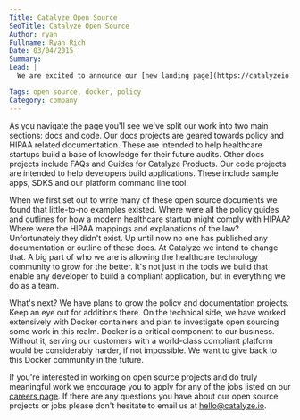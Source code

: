 ```yaml
---
Title: Catalyze Open Source
SeoTitle: Catalyze Open Source
Author: ryan
Fullname: Ryan Rich
Date: 03/04/2015
Summary: 
Lead: |
  We are excited to announce our [new landing page](https://catalyzeio.github.io) to showcase Catalyze's open source projects over the last year and a half. We view open source contributions as a necessary activity of being a technology company. Contributing to open source projects and freely publishing tools we've built is what drives a lot of the work we do. This also allows us to stick to our ideals of enabling the future of compliance.

Tags: open source, docker, policy
Category: company
---
```

As you navigate the page you'll see we've split our work into two main sections: docs and code. Our docs projects are geared towards policy and HIPAA related documentation. These are intended to help healthcare startups build a base of knowledge for their future audits. Other docs projects include FAQs and Guides for Catalyze Products. Our code projects are intended to help developers build applications. These include sample apps, SDKS and our platform command line tool.

When we first set out to write many of these open source documents we found that little-to-no examples existed. Where were all the policy guides and outlines for how a modern healthcare startup might comply with HIPAA? Where were the HIPAA mappings and explanations of the law? Unfortunately they didn't exist. Up until now no one has published any documentation or outline of these docs. At Catalyze we intend to change that. A big part of who we are is allowing the healthcare technology community to grow for the better. It's not just in the tools we build that enable any developer to build a compliant application, but in everything we do as a team.

What's next? We have plans to grow the policy and documentation projects. Keep an eye out for additions there. On the technical side, we have worked extensively with Docker containers and plan to investigate open sourcing some work in this realm. Docker is a critical component to our business. Without it, serving our customers with a world-class compliant platform would be considerably harder, if not impossible. We want to give back to this Docker community in the future.

If you're interested in working on open source projects and do truly meaningful work we encourage you to apply for any of the jobs listed on our [careers page](https://catalyze.io/jobs). If there are any questions you have about our open source projects or jobs please don't hesitate to email us at [hello@catalyze.io](mailto:hello@catalyze.io).

